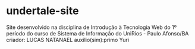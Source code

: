 # undertale-site
Site desenvolvido na disciplina de Introdução à Tecnologia Web do 1º período do curso de Sistema de Informação do UniRios - Paulo Afonso/BA            criador: LUCAS NATANAEL auxilio(sim):primo Yuri
